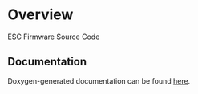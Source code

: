 # Overview
ESC Firmware Source Code

## Documentation
Doxygen-generated documentation can be found [here](https://uasal.github.io/firmware/).